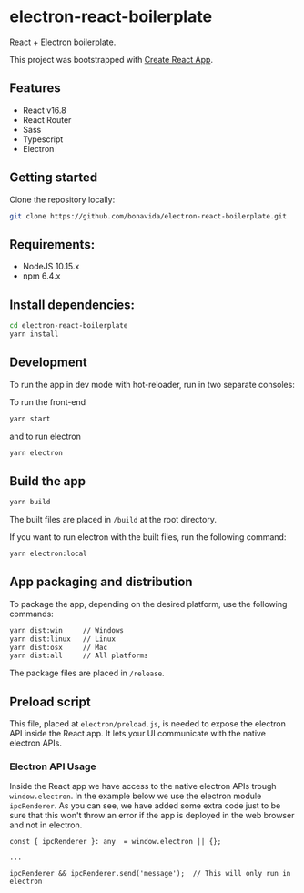 # electron-react-boilerplate

React + Electron boilerplate.

This project was bootstrapped with [Create React App](https://github.com/facebookincubator/create-react-app).

## Features
- React v16.8
- React Router
- Sass
- Typescript
- Electron

## Getting started

Clone the repository locally:

``` bash
git clone https://github.com/bonavida/electron-react-boilerplate.git
```

## Requirements:

- NodeJS 10.15.x
- npm 6.4.x

## Install dependencies:

``` bash
cd electron-react-boilerplate
yarn install
```

## Development

To run the app in dev mode with hot-reloader, run in two separate consoles:

To run the front-end
``` bash
yarn start
```

and to run electron

``` bash
yarn electron
```

## Build the app

```bash
yarn build
```

The built files are placed in `/build` at the root directory.

If you want to run electron with the built files, run the following command:

```bash
yarn electron:local
```

## App packaging and distribution

To package the app, depending on the desired platform, use the following commands:

``` bash
yarn dist:win     // Windows
yarn dist:linux   // Linux
yarn dist:osx     // Mac
yarn dist:all     // All platforms
```

The package files are placed in `/release`.

## Preload script
This file, placed at `electron/preload.js`, is needed to expose the electron API inside the React app. It lets your UI communicate with the native electron APIs.

### Electron API Usage
Inside the React app we have access to the native electron APIs trough `window.electron`. In the example below we use the electron module `ipcRenderer`. As you can see, we have added some extra code just to be sure that this won't throw an error if the app is deployed in the web browser and not in electron.

```
const { ipcRenderer }: any  = window.electron || {};

...

ipcRenderer && ipcRenderer.send('message');  // This will only run in electron
```

